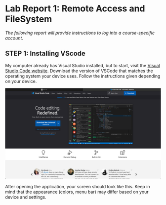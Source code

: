 # **Lab Report 1: Remote Access and FileSystem**
*The following report will provide instructions to log into a course-specific account.*

## **STEP 1: Installing VScode**
My computer already has Visual Studio installed, but to start, visit the [Visual Studio Code website](https://code.visualstudio.com/). Download the version of VSCode that matches the operating system your device uses. Follow the instructions given depending on your device.

![Image](vscodeSite.png)

After opening the application, your screen should look like this. Keep in mind that the appearance (colors, menu bar) may differ based on your device and settings. 
